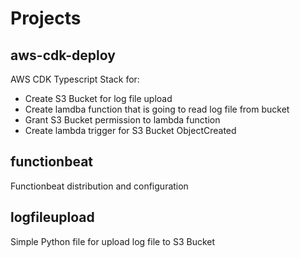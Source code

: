 # Projects

## aws-cdk-deploy

AWS CDK Typescript Stack for:
- Create S3 Bucket for log file upload
- Create lamdba function that is going to read log file from bucket
- Grant S3 Bucket permission to lambda function
- Create lambda trigger for S3 Bucket ObjectCreated

## functionbeat
Functionbeat distribution and configuration

## logfileupload
Simple Python file for upload log file to S3 Bucket